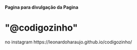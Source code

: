 <h4>Pagina para divulgação da Pagina <h3><h1>"@codigozinho"</h1> no instagram</h3></h4>
https://leonardoharaujo.github.io/codigozinho/
